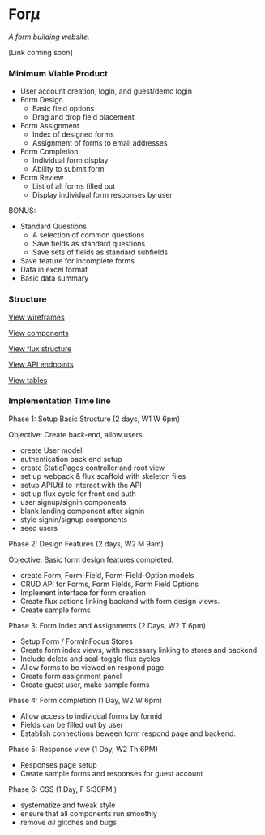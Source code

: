# For*μ*

  *A form building website.*

  [Link coming soon]

### Minimum Viable Product

* User account creation, login, and guest/demo login
* Form Design
  * Basic field options
  * Drag and drop field placement
* Form Assignment
  * Index of designed forms
  * Assignment of forms to email addresses
* Form Completion
  * Individual form display
  * Ability to submit form
* Form Review
  * List of all forms filled out
  * Display individual form responses by user

BONUS:
  * Standard Questions
    * A selection of common questions
    * Save fields as standard questions
    * Save sets of fields as standard subfields
  * Save feature for incomplete forms
  * Data in excel format
  * Basic data summary

### Structure

[View wireframes][views]

[View components][components]

[View flux structure][flux]

[View API endpoints][apiendpoints]

[View tables][tables]


[views]: docs/views.md
[components]: docs/components.md
[flux]: docs/flux.md
[apiendpoints]: docs/apiendpoints.md
[tables]: docs/tables.md


### Implementation Time line

Phase 1: Setup Basic Structure (2 days, W1 W 6pm)

Objective: Create back-end, allow users.

  * create User model
  * authentication back end setup
  * create StaticPages controller and root view
  * set up webpack & flux scaffold with skeleton files
  * setup APIUtil to interact with the API
  * set up flux cycle for front end auth
  * user signup/signin components
  * blank landing component after signin
  * style signin/signup components
  * seed users

Phase 2: Design Features (2 days, W2 M 9am)

Objective: Basic form design features completed.
  * create Form, Form-Field, Form-Field-Option models
  * CRUD API for Forms, Form Fields, Form Field Options
  * Implement interface for form creation
  * Create flux actions linking backend with form design views.
  * Create sample forms

Phase 3: Form Index and Assignments (2 Days, W2 T 6pm)
  * Setup Form / FormInFocus Stores
  * Create form index views, with necessary linking to stores and backend
  * Include delete and seal-toggle flux cycles
  * Allow forms to be viewed on respond page
  * Create form assignment panel
  * Create guest user, make sample forms

Phase 4: Form completion (1 Day, W2 W 6pm)
  * Allow access to individual forms by formid
  * Fields can be filled out by user
  * Establish connections beween form respond page and backend.

Phase 5: Response view (1 Day, W2 Th 6PM)
  * Responses page setup
  * Create sample forms and responses for guest account

Phase 6: CSS (1 Day, F 5:30PM )
  * systematize and tweak style
  * ensure that all components run smoothly
  * remove *all* glitches and bugs
